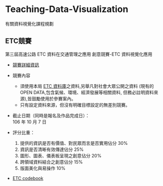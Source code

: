 # Teaching-Data-Visualization
有關資料視覺化課程規劃


## ETC競賽
第三屆高速公路 ETC 資料在交通管理之應用 創意競賽-ETC 資料視覺化應用
- [競賽詳細資訊](https://github.com/tpemartin/Teaching-Data-Visualization/blob/master/Competitions/高速公路%20ETC%20資料在交通管理之應用%20創意競賽-ETC%20資料視覺化應用.pdf)
- 競賽內容  
    -  須使用本局 [ETC 資料庫](http://tisvcloud.freeway.gov.tw/history/TDCS/)之資料,另舉凡對社會大眾公開之資料 (現有的 OPEN DATA,包含氣候、環境、經濟發展等相關資料, 但務必註明資料來源),皆鼓勵使用於參賽案內。  
    -   只有設定資料來源，但沒有明確目標設定的無差別競賽。
- 截止日期（同時是報名及作品完成日）：  
106 年 10 月 7 日  
- 評分比重：  
    1. 提供的資訊是否有價值、對民眾而言是否實用佔分 30%  
    2. 資訊是否清晰有效傳達佔分 25%  
    3. 圖形、圖表、儀表板呈現之創意佔分 20%  
    4. 跨領域資料結合之創意佔分 15%  
    5. 版面美化與易操作 10%    
    
- [ETC codebook](http://www.freeway.gov.tw/UserFiles/File/TIMCCC/TDCS使用手冊(tanfb)v3.0-1.pdf)    